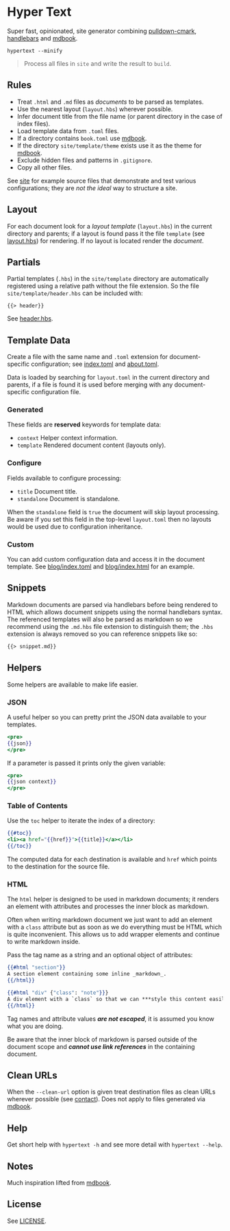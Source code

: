 # Hyper Text

Super fast, opinionated, site generator combining [pulldown-cmark][], [handlebars][] and [mdbook][].

```
hypertext --minify
```

> Process all files in `site` and write the result to `build`.

## Rules

* Treat `.html` and `.md` files as *documents* to be parsed as templates.
* Use the nearest layout (`layout.hbs`) wherever possible.
* Infer document title from the file name (or parent directory in the case of index files).
* Load template data from `.toml` files.
* If a directory contains `book.toml` use [mdbook][].
* If the directory `site/template/theme` exists use it as the theme for [mdbook][].
* Exclude hidden files and patterns in `.gitignore`.
* Copy all other files.

See [site](/site) for example source files that demonstrate and test various configurations; they are *not the ideal* way to structure a site.

## Layout

For each document look for a *layout template* (`layout.hbs`) in the current directory and parents; if a layout is found pass it the file `template` (see [layout.hbs](/site/layout.hbs)) for rendering. If no layout is located render the *document*.

## Partials

Partial templates (`.hbs`)  in the `site/template` directory are automatically registered using a relative path without the file extension. So the file `site/template/header.hbs` can be included with:

```
{{> header}}
```

See [header.hbs](/site/template/header.hbs).

## Template Data

Create a file with the same name and `.toml` extension for document-specific configuration; see [index.toml](/site/index.toml) and [about.toml](/site/about.toml).

Data is loaded by searching for `layout.toml` in the current directory and parents, if a file is found it is used before merging with any document-specific configuration file.

### Generated

These fields are **reserved** keywords for template data:

* `context` Helper context information.
* `template` Rendered document content (layouts only).

### Configure

Fields available to configure processing:

* `title` Document title.
* `standalone` Document is standalone.

When the `standalone` field is `true` the document will skip layout processing. Be aware if you set this field in the top-level `layout.toml` then no layouts would be used due to configuration inheritance.

### Custom

You can add custom configuration data and access it in the document template. See [blog/index.toml](/site/blog/index.toml) and [blog/index.html](/site/blog/index.html) for an example.

## Snippets

Markdown documents are parsed via handlebars before being rendered to HTML which allows document snippets using the normal handlebars syntax. The referenced templates will also be parsed as markdown so we recommend using the `.md.hbs` file extension to distinguish them; the `.hbs` extension is always removed so you can reference snippets like so:

```markdown
{{> snippet.md}}
```

## Helpers

Some helpers are available to make life easier.

### JSON

A useful helper so you can pretty print the JSON data available to your templates.

```handlebars
<pre>
{{json}}
</pre>
```

If a parameter is passed it prints only the given variable:

```handlebars
<pre>
{{json context}}
</pre>
```

### Table of Contents

Use the `toc` helper to iterate the index of a directory:

```handlebars
{{#toc}}
<li><a href="{{href}}">{{title}}</a></li>
{{/toc}}
```

The computed data for each destination is available and `href` which points to the destination for the source file.

### HTML

The `html` helper is designed to be used in markdown documents; it renders an element with attributes and processes the inner block as markdown.

Often when writing markdown document we just want to add an element with a `class` attribute but as soon as we do everything must be HTML which is quite inconvenient. This allows us to add wrapper elements and continue to write markdown inside.

Pass the tag name as a string and an optional object of attributes:

```handlebars
{{#html "section"}}
A section element containing some inline _markdown_.
{{/html}}

{{#html "div" {"class": "note"}}}
A div element with a `class` so that we can ***style this content easily***.
{{/html}}
```

Tag names and attribute values ***are not escaped***, it is assumed you know what you are doing.

Be aware that the inner block of markdown is parsed outside of the document scope and ***cannot use link references*** in the containing document.

## Clean URLs

When the `--clean-url` option is given treat destination files as clean URLs wherever possible (see [contact](/site/contact.html)). Does not apply to files generated via [mdbook][].

## Help

Get short help with `hypertext -h` and see more detail with `hypertext --help`.

## Notes

Much inspiration lifted from [mdbook][].

## License

See [LICENSE](/LICENSE).

[pulldown-cmark]: https://github.com/raphlinus/pulldown-cmark
[handlebars]: https://github.com/sunng87/handlebars-rust
[mdbook]: https://github.com/rust-lang/mdBook
